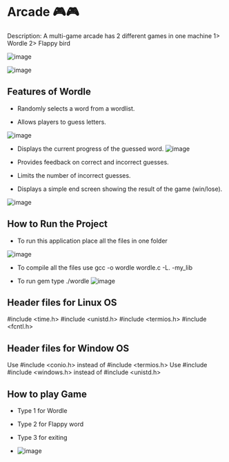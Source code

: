 # Arcade 🎮🎮

 Description: A multi-game arcade has 2 different games in one machine
             1> Wordle
             2> Flappy bird


  ![image](https://github.com/user-attachments/assets/a7ce2496-652b-423f-9fb0-6877b21fe8ca)



 ![image](https://github.com/user-attachments/assets/d6fd9cd6-4051-4d66-95e4-a7ac84f37bc5)



## Features of Wordle

- Randomly selects a word from a  wordlist.

- Allows players to guess letters.

![image](https://github.com/user-attachments/assets/14107781-c2ac-4c18-820e-6277129f17c7)

- Displays the current progress of the guessed word.
![image](https://github.com/user-attachments/assets/91088780-7eb4-497e-8680-1ce814bbaf98)

- Provides feedback on correct and incorrect guesses.

- Limits the number of incorrect guesses.

- Displays a simple end screen showing the result of the game (win/lose).

 ![image](https://github.com/user-attachments/assets/4904b289-d7d5-436c-8b7c-549a4c0ab7e2)


## How to Run the Project

- To run this application place all the files in one folder

 ![image](https://github.com/user-attachments/assets/88983dfc-368e-4b67-8e02-47eb37418693)

 - To compile all the files use    gcc -o wordle wordle.c -L. -my_lib

 - To run gem type ./wordle
 ![image](https://github.com/user-attachments/assets/9db9788b-c88f-4ccb-a7cd-5324a059dd20)

## Header files for Linux OS
#include <time.h>
#include <unistd.h>
#include <termios.h>
#include <fcntl.h>

## Header files for Window OS

Use #include <conio.h>   instead of #include <termios.h>
Use #include #include <windows.h>   instead of #include <unistd.h>

## How to play Game

- Type 1 for Wordle
- Type 2 for Flappy word
- Type 3 for exiting 


- ![image](https://github.com/user-attachments/assets/e3cb1e28-7af8-4838-8b8c-bf2e2bbf3611)
